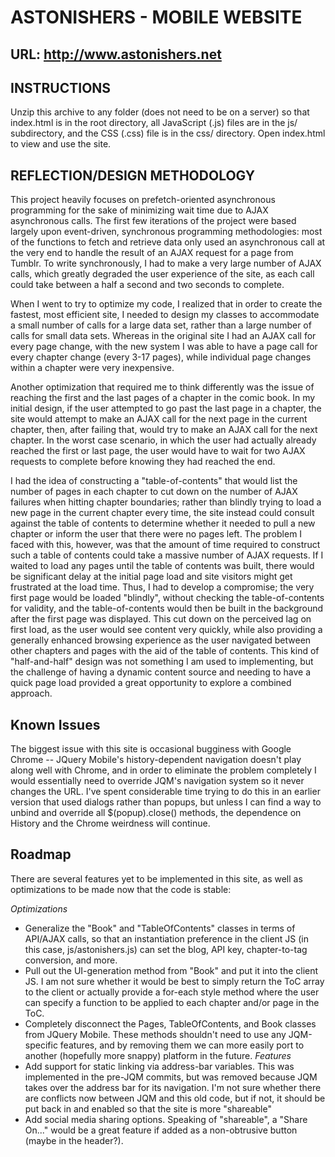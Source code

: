 ASTONISHERS - MOBILE WEBSITE
========

URL: http://www.astonishers.net
--------------
INSTRUCTIONS
--------------
Unzip this archive to any folder (does not need to be on a server) so that index.html is in the root directory, all JavaScript (.js) files are in the js/ subdirectory, and the CSS (.css) file is in the css/ directory.  Open index.html to view and use the site.

REFLECTION/DESIGN METHODOLOGY
--------------
This project heavily focuses on prefetch-oriented asynchronous programming for the sake of minimizing wait time due to AJAX asynchronous calls.  The first few iterations of the project were based largely upon event-driven, synchronous programming methodologies: most of the functions to fetch and retrieve data only used an asynchronous call at the very end to handle the result of an AJAX request for a page from Tumblr.  To write synchronously, I had to make a very large number of AJAX calls, which greatly degraded the user experience of the site, as each call could take between a half a second and two seconds to complete.

When I went to try to optimize my code, I realized that in order to create the fastest, most efficient site, I needed to design my classes to accommodate a small number of calls for a large data set, rather than a large number of calls for small data sets.  Whereas in the original site I had an AJAX call for every page change, with the new system I was able to have a page call for every chapter change (every 3-17 pages), while individual page changes within a chapter were very inexpensive.

Another optimization that required me to think differently was the issue of reaching the first and the last pages of a chapter in the comic book.  In my initial design, if the user attempted to go past the last page in a chapter, the site would attempt to make an AJAX call for the next page in the current chapter, then, after failing that, would try to make an AJAX call for the next chapter.  In the worst case scenario, in which the user had actually already reached the first or last page, the user would have to wait for two AJAX requests to complete before knowing they had reached the end.

I had the idea of constructing a "table-of-contents" that would list the number of pages in each chapter to cut down on the number of AJAX failures when hitting chapter boundaries; rather than blindly trying to load a new page in the current chapter every time, the site instead could consult against the table of contents to determine whether it needed to pull a new chapter or inform the user that there were no pages left.  The problem I faced with this, however, was that the amount of time required to construct such a table of contents could take a massive number of AJAX requests.  If I waited to load any pages until the table of contents was built, there would be significant delay at the initial page load and site visitors might get frustrated at the load time.  Thus, I had to develop a compromise; the very first page would be loaded "blindly", without checking the table-of-contents for validity, and the table-of-contents would then be built in the background after the first page was displayed.  This cut down on the perceived lag on first load, as the user would see content very quickly, while also providing a generally enhanced browsing experience as the user navigated between other chapters and pages with the aid of the table of contents.  This kind of "half-and-half" design was not something I am used to implementing, but the challenge of having a dynamic content source and needing to have a quick page load provided a great opportunity to explore a combined approach.

Known Issues
--------------
The biggest issue with this site is occasional bugginess with Google Chrome -- JQuery Mobile's history-dependent navigation doesn't play along well with Chrome, and in order to eliminate the problem completely I would essentially need to override JQM's navigation system so it never changes the URL.  I've spent considerable time trying to do this in an earlier version that used dialogs rather than popups, but unless I can find a way to unbind and override all $(popup).close() methods, the dependence on History and the Chrome weirdness will continue.

Roadmap
--------------

There are several features yet to be implemented in this site, as well as optimizations to be made now that the code is stable:

*Optimizations*
- Generalize the "Book" and "TableOfContents" classes in terms of API/AJAX calls, so that an instantiation preference in the client JS (in this case, js/astonishers.js) can set the blog, API key, chapter-to-tag conversion, and more.
- Pull out the UI-generation method from "Book" and put it into the client JS.  I am not sure whether it would be best to simply return the ToC array to the client or actually provide a for-each style method where the user can specify a function to be applied to each chapter and/or page in the ToC.
- Completely disconnect the Pages, TableOfContents, and Book classes from JQuery Mobile.  These methods shouldn't need to use any JQM-specific features, and by removing them we can more easily port to another (hopefully more snappy) platform in the future.
*Features*
- Add support for static linking via address-bar variables.  This was implemented in the pre-JQM commits, but was removed because JQM takes over the address bar for its navigation.  I'm not sure whether there are conflicts now between JQM and this old code, but if not, it should be put back in and enabled so that the site is more "shareable"
- Add social media sharing options.  Speaking of "shareable", a "Share On..." would be a great feature if added as a non-obtrusive button (maybe in the header?).